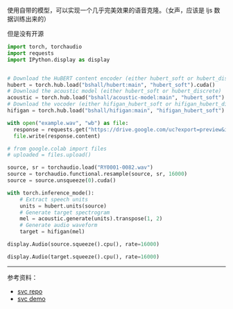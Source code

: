 
使用自带的模型，可以实现一个几乎完美效果的语音克隆。（女声，应该是 ljs 数据训练出来的）

但是没有开源

```python
import torch, torchaudio
import requests
import IPython.display as display


# Download the HuBERT content encoder (either hubert_soft or hubert_discrete):
hubert = torch.hub.load("bshall/hubert:main", "hubert_soft").cuda()
# Download the acoustic model (either hubert_soft or hubert_discrete)
acoustic = torch.hub.load("bshall/acoustic-model:main", "hubert_soft").cuda()
# Download the vocoder (either hifigan_hubert_soft or hifigan_hubert_discrete)
hifigan = torch.hub.load("bshall/hifigan:main", "hifigan_hubert_soft").cuda()
```

```python
with open("example.wav", "wb") as file:
  response = requests.get("https://drive.google.com/uc?export=preview&id=1Y3KuPAhB5VcsmIaokBVKu3LUEZOfhSu8")
  file.write(response.content)

# from google.colab import files
# uploaded = files.upload()
```

```python
source, sr = torchaudio.load("RY0001-0082.wav")
source = torchaudio.functional.resample(source, sr, 16000)
source = source.unsqueeze(0).cuda()

with torch.inference_mode():
    # Extract speech units
    units = hubert.units(source)
    # Generate target spectrogram
    mel = acoustic.generate(units).transpose(1, 2)
    # Generate audio waveform
    target = hifigan(mel)

display.Audio(source.squeeze().cpu(), rate=16000)
```

```python
display.Audio(target.squeeze().cpu(), rate=16000)
```

------------

参考资料：
- [svc repo](https://github.com/bshall/soft-vc)
- [svc demo](https://bshall.github.io/soft-vc/)